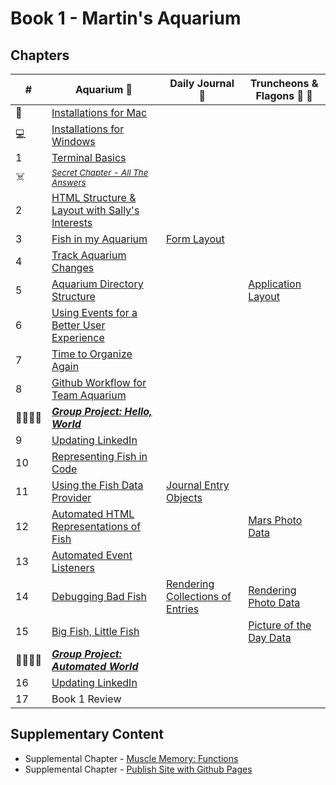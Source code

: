 # Book 1 - Martin's Aquarium

## Chapters

| #  | Aquarium 🐠 | Daily Journal 📔 | Truncheons &amp; Flagons 🏏 🍺 |
|--|--|--|--|
| 🍎  | [Installations for Mac](./chapters/GETTING_STARTED_MAC.md) |       |      |
| 💻  | [Installations for Windows](./chapters/GETTING_STARTED_WINDOWS.md) |  |  |
| 1 | [Terminal Basics](./chapters/CLI_BASICS.md) |  |  |
| ☠️ | <sub>_[Secret Chapter - All The Answers](./chapters/ANSWER_KEY.md)_</sub> |  |  |
| 2 | [HTML Structure &amp; Layout with Sally's Interests](./chapters/HTML_COMPONENTS.md) |  |  |
| 3 | [Fish in my Aquarium](./chapters/HTML_AQUARIUM.md) | [Form Layout](./chapters/DAILY_JOURNAL_STATIC_LAYOUT.md) |  |
| 4 | [Track Aquarium Changes](./chapters/GIT_BASICS.md) |  |  |
| 5 | [Aquarium Directory Structure](./chapters/AQUARIUM_DIRECTORIES.md) |  | [Application Layout](./chapters/TF_STRUCTURE_LAYOUT.md) |
| 6 | [Using Events for a Better User Experience](./chapters/BASIC_EVENTS.md) |  |  |
| 7 | [Time to Organize Again](./chapters/AQUARIUM_JS_DIRECTORIES.md) |  |  |
| 8 | [Github Workflow for Team Aquarium](./chapters/GIT_WORKFLOW.md) |  |  |
| 👨‍👨‍👦‍👦 | [**_Group Project: Hello, World_**](./chapters/HELLO_WORLD.md) |  |  |
| 9 | [Updating LinkedIn](./chapters/LINKEDIN_HELLO_WORLD.md) |  |  |
| 10 | [Representing Fish in Code](./chapters/BASIC_DATA_STRUCTURES.md) |  |  |
| 11 | [Using the Fish Data Provider](./chapters/EXPORTING_FISH.md) | [Journal Entry Objects](./chapters/DAILY_JOURNAL_OBJECT_DOM.md) |  |
| 12 | [Automated HTML Representations of Fish](./chapters/CREATING_FISH_COMPONENTS.md) |  | [Mars Photo Data](./chapters/DUMMY_MARS_DATA.md) |
| 13 | [Automated Event Listeners](./chapters/DYNAMIC_EVENT_LISTENERS.md) |  |  |
| 14 | [Debugging Bad Fish](./chapters/DEBUG_THE_AQUARIUM.md) | [Rendering Collections of Entries](./chapters/DAILY_JOURNAL_DATA_DOM.md) | [Rendering Photo Data](./chapters/MARS_RENDER.md) |
| 15 | [Big Fish, Little Fish](./chapters/FILTERING_FISH.md) |  | [Picture of the Day Data](./chapters/POTD_DATA.md) |
| 👨‍👨‍👦‍👦 | [**_Group Project: Automated World_**](./chapters/AUTO_WORLD.md) |  |  |
| 16 | [Updating LinkedIn](./chapters/LINKEDIN_HELLO_WORLD_DEUX.md) |  |  |
| 17 | Book 1 Review |  |  |


## Supplementary Content

* Supplemental Chapter - [Muscle Memory: Functions](./chapters/FUNCTION_PRACTICE.md)
* Supplemental Chapter - [Publish Site with Github Pages](./chapters/GITHUB_PAGES.md)

